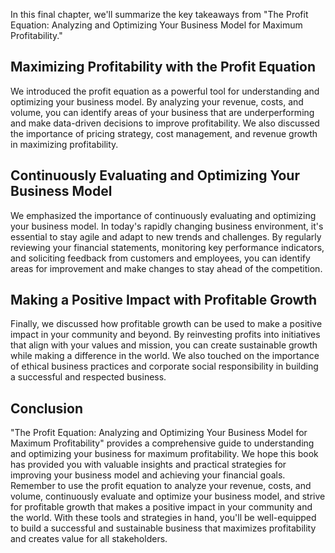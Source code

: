 
In this final chapter, we'll summarize the key takeaways from "The Profit Equation: Analyzing and Optimizing Your Business Model for Maximum Profitability."

Maximizing Profitability with the Profit Equation
-------------------------------------------------

We introduced the profit equation as a powerful tool for understanding and optimizing your business model. By analyzing your revenue, costs, and volume, you can identify areas of your business that are underperforming and make data-driven decisions to improve profitability. We also discussed the importance of pricing strategy, cost management, and revenue growth in maximizing profitability.

Continuously Evaluating and Optimizing Your Business Model
----------------------------------------------------------

We emphasized the importance of continuously evaluating and optimizing your business model. In today's rapidly changing business environment, it's essential to stay agile and adapt to new trends and challenges. By regularly reviewing your financial statements, monitoring key performance indicators, and soliciting feedback from customers and employees, you can identify areas for improvement and make changes to stay ahead of the competition.

Making a Positive Impact with Profitable Growth
-----------------------------------------------

Finally, we discussed how profitable growth can be used to make a positive impact in your community and beyond. By reinvesting profits into initiatives that align with your values and mission, you can create sustainable growth while making a difference in the world. We also touched on the importance of ethical business practices and corporate social responsibility in building a successful and respected business.

Conclusion
----------

"The Profit Equation: Analyzing and Optimizing Your Business Model for Maximum Profitability" provides a comprehensive guide to understanding and optimizing your business for maximum profitability. We hope this book has provided you with valuable insights and practical strategies for improving your business model and achieving your financial goals. Remember to use the profit equation to analyze your revenue, costs, and volume, continuously evaluate and optimize your business model, and strive for profitable growth that makes a positive impact in your community and the world. With these tools and strategies in hand, you'll be well-equipped to build a successful and sustainable business that maximizes profitability and creates value for all stakeholders.